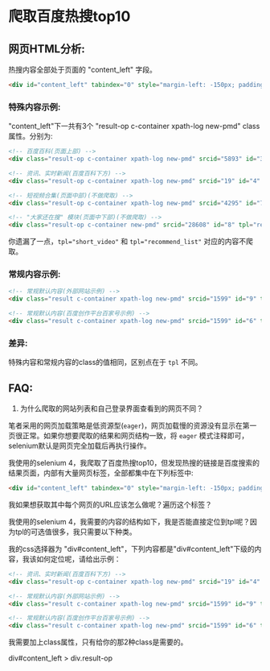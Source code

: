 # 爬取百度热搜top10

## 网页HTML分析:

热搜内容全部处于页面的 "content_left" 字段。<br>

```html
<div id="content_left" tabindex="0" style="margin-left: -150px; padding-left: 150px;">
```

### 特殊内容示例:

"content_left"下一共有3个 "result-op c-container xpath-log new-pmd" class属性。分别为:<br>

```html
<!-- 百度百科(页面上部) -->
<div class="result-op c-container xpath-log new-pmd" srcid="5893" id="3" tpl="rel-baike" mu="http://nourl.ubs.baidu.com/5893">

<!-- 资讯、实时新闻(百度百科下方) -->
<div class="result-op c-container xpath-log new-pmd" srcid="19" id="4" tpl="news-realtime" mu="https://www.baidu.com/s?tn=news&amp;rtt=1&amp;bsst=1&amp;wd=%E6%BE%B3%E4%BA%BF%E4%B8%87%E5%AF%8C%E8%B1%AA%E4%B9%8B%E5%A5%B3%E5%9C%A8%E6%82%89%E5%B0%BC%E8%A2%AD%E5%87%BB%E6%A1%88%E4%B8%AD%E9%81%87%E5%AE%B3&amp;cl=2" >

<!-- 短视频合集(页面中部)(不做爬取) -->
<div class="result-op c-container xpath-log new-pmd" srcid="4295" id="7" tpl="short_video" mu="http://3108.lightapp.baidu.com/%B0%C4%D2%DA%CD%F2%B8%BB%BA%C0%D6%AE%C5%AE%D4%DA%CF%A4%C4%E1%CF%AE%BB%F7%B0%B8%D6%D0%D3%F6%BA%A6" ><div>

<!-- "大家还在搜" 模块(页面中下部)(不做爬取) -->
<div class="result-op c-container new-pmd" srcid="28608" id="8" tpl="recommend_list" mu="http://28608.recommend_list.baidu.com" data-op="{'y':'F75FF627'}" data-click="{&quot;p1&quot;:8,&quot;rsv_bdr&quot;:&quot;&quot;,&quot;fm&quot;:&quot;alop&quot;,&quot;rsv_stl&quot;:0,&quot;p5&quot;:4}" data-cost="{&quot;renderCost&quot;:1,&quot;dataCost&quot;:1}" m-name="aladdin-san/app/recommend_list/result_6b5afc7" m-path="https://pss.bdstatic.com/r/www/cache/static/aladdin-san/app/recommend_list/result_6b5afc7" nr="1">
```

你遗漏了一点，`tpl="short_video"` 和 `tpl="recommend_list"` 对应的内容不爬取。

### 常规内容示例:

```html
<!-- 常规默认内容(外部网站示例) -->
<div class="result c-container xpath-log new-pmd" srcid="1599" id="9" tpl="se_com_default" mu="http://news.cqnews.net/1/detail/1229359012710080512/app/content_1229359012710080512.html">

<!-- 常规默认内容(百度创作平台百家号示例) -->
<div class="result c-container xpath-log new-pmd" srcid="1599" id="6" tpl="se_com_default" mu="https://baijiahao.baidu.com/s?id=1796372270263933487&amp;wfr=spider&amp;for=pc">
```

### 差异:

特殊内容和常规内容的class的值相同，区别点在于 `tpl` 不同。<br>


## FAQ:

1. 为什么爬取的网站列表和自己登录界面查看到的网页不同？

笔者采用的网页加载策略是低资源型(`eager`)，网页加载慢的资源没有显示在第一页很正常。如果你想要爬取的结果和网页结构一致，将 `eager` 模式注释即可，selenium默认是网页完全加载后再执行操作。<br>




我使用的selenium 4，我爬取了百度热搜top10，但发现热搜的链接是百度搜索的结果页面，内部有大量网页标签，全部都集中在下列标签中:

```html
<div id="content_left" tabindex="0" style="margin-left: -150px; padding-left: 150px;">
```











我如果想获取其中每个网页的URL应该怎么做呢？遍历这个标签？


我使用的selenium 4，我需要的内容的结构如下，我是否能直接定位到tpl呢？因为tpl的可选值很多，我只需要以下种类。


我的css选择器为 "div#content_left"，下列内容都是"div#content_left"下级的内容，我该如何定位呢，请给出示例：

```html
<!-- 资讯、实时新闻(百度百科下方) -->
<div class="result-op c-container xpath-log new-pmd" srcid="19" id="4" tpl="news-realtime" mu="https://www.baidu.com/s?tn=news&amp;rtt=1&amp;bsst=1&amp;wd=%E6%BE%B3%E4%BA%BF%E4%B8%87%E5%AF%8C%E8%B1%AA%E4%B9%8B%E5%A5%B3%E5%9C%A8%E6%82%89%E5%B0%BC%E8%A2%AD%E5%87%BB%E6%A1%88%E4%B8%AD%E9%81%87%E5%AE%B3&amp;cl=2" >

<!-- 常规默认内容(外部网站示例) -->
<div class="result c-container xpath-log new-pmd" srcid="1599" id="9" tpl="se_com_default" mu="http://news.cqnews.net/1/detail/1229359012710080512/app/content_1229359012710080512.html">

<!-- 常规默认内容(百度创作平台百家号示例) -->
<div class="result c-container xpath-log new-pmd" srcid="1599" id="6" tpl="se_com_default" mu="https://baijiahao.baidu.com/s?id=1796372270263933487&amp;wfr=spider&amp;for=pc">
```

我需要加上class属性，只有给你的那2种class是需要的。


div#content_left > div.result-op
